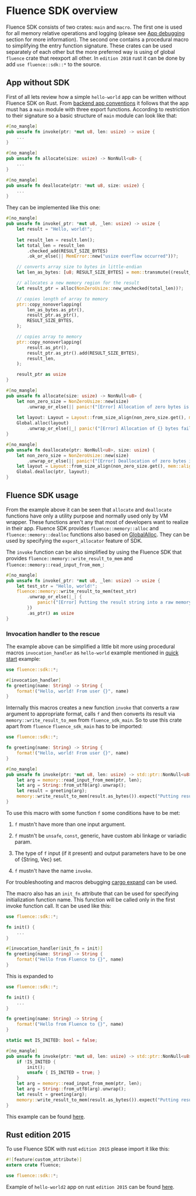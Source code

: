 # Fluence SDK overview

Fluence SDK consists of two crates: `main` and `macro`. The first one is used for all memory relative operations and logging (please see [App debugging](./app_debugging.md) section for more information). The second one contains a procedural macro to simplifying the entry function signature. These crates can be used separately of each other but the more preferred way is using of global `fluence` crate that reexport all other. In `edition 2018` rust it can be done by add `use fluence::sdk::*` to the source.

## App without SDK

First of all lets review how a simple `hello-world` app can be written without Fluence SDK on Rust. From [backend app conventions](./app_convention.md) it follows that the app must has a `main` module with three export functions. According to restriction to their signature so a basic structure of `main` module can look like that:

 ```Rust
 #[no_mangle]
 pub unsafe fn invoke(ptr: *mut u8, len: usize) -> usize {
     ...
 }
 
 #[no_mangle]
 pub unsafe fn allocate(size: usize) -> NonNull<u8> {
     ...
 }
 
 #[no_mangle]
 pub unsafe fn deallocate(ptr: *mut u8, size: usize) {
     ...
 }
 ```
 
They can be implemented like this one:
 
```Rust
#[no_mangle]
pub unsafe fn invoke(_ptr: *mut u8, _len: usize) -> usize {
    let result = "Hello, world!";
    
    let result_len = result.len();
    let total_len = result_len
        .checked_add(RESULT_SIZE_BYTES)
        .ok_or_else(|| MemError::new("usize overflow occurred"))?;

    // converts array size to bytes in little-endian
    let len_as_bytes: [u8; RESULT_SIZE_BYTES] = mem::transmute((result_len as u32).to_le());

    // allocates a new memory region for the result
    let result_ptr = alloc(NonZeroUsize::new_unchecked(total_len))?;

    // copies length of array to memory
    ptr::copy_nonoverlapping(
        len_as_bytes.as_ptr(),
        result_ptr.as_ptr(),
        RESULT_SIZE_BYTES,
    );

    // copies array to memory
    ptr::copy_nonoverlapping(
        result.as_ptr(),
        result_ptr.as_ptr().add(RESULT_SIZE_BYTES),
        result_len,
    );

    result_ptr as usize
}

#[no_mangle]
pub unsafe fn allocate(size: usize) -> NonNull<u8> {
    let non_zero_size = NonZeroUsize::new(size)
        .unwrap_or_else(|| panic!("[Error] Allocation of zero bytes is not allowed."));
        
    let layout: Layout = Layout::from_size_align(non_zero_size.get(), mem::align_of::<u8>())?;
    Global.alloc(layout)
        .unwrap_or_else(|_| panic!("[Error] Allocation of {} bytes failed.", size))
}

#[no_mangle]
pub unsafe fn deallocate(ptr: NonNull<u8>, size: usize) {
    let non_zero_size = NonZeroUsize::new(size)
        .unwrap_or_else(|| panic!("[Error] Deallocation of zero bytes is not allowed."));
    let layout = Layout::from_size_align(non_zero_size.get(), mem::align_of::<u8>())?;
    Global.dealloc(ptr, layout);
}
``` 

## Fluence SDK usage

From the example above it can be seen that `allocate` and `deallocate` functions have only a utility purpose and normally used only by VM wrapper. These functions aren't any that most of developers want to realize in their app. Fluence SDK provides `fluence::memory::alloc` and `fluence::memory::dealloc` functions also based on [GlobalAlloc](https://doc.rust-lang.org/beta/std/alloc/trait.GlobalAlloc.html). They can be used by specifying the `export_allocator` feature of SDK.

The `invoke` function can be also simplified by using the Fluence SDK that provides `fluence::memory::write_result_to_mem` and `fluence::memory::read_input_from_mem_`:

```Rust
#[no_mangle]
pub unsafe fn invoke(_ptr: *mut u8, _len: usize) -> usize {
    let test_str = "Hello, world!";
    fluence::memory::write_result_to_mem(test_str)
        .unwrap_or_else(|_| {
            panic!("[Error] Putting the result string into a raw memory was failed")
        })
        .as_ptr() as usize
}
```

### Invocation handler to the rescue

The example above can be simplified a little bit more using procedural macros `invocation_handler` as `hello-world` example mentioned in [quick start](./quick_start.md) example:
 
```Rust
use fluence::sdk::*;

#[invocation_handler]
fn greeting(name: String) -> String {
    format!("Hello, world! From user {}", name)
}
```

Internally this macros creates a new function `invoke` that converts a raw argument to appropriate format, calls `f` and then converts its result via `memory::write_result_to_mem` from `fluence_sdk_main`. So to use this crate apart from `fluence` `fluence_sdk_main` has to be imported:
 
```Rust
use fluence::sdk::*;

fn greeting(name: String) -> String {
    format!("Hello, world! From user {}", name)
}

#[no_mangle]
pub unsafe fn invoke(ptr: *mut u8, len: usize) -> std::ptr::NonNull<u8> {
    let arg = memory::read_input_from_mem(ptr, len);
    let arg = String::from_utf8(arg).unwrap();
    let result = greeting(arg);
    memory::write_result_to_mem(result.as_bytes()).expect("Putting result string to memory has failed")
}
```

To use this macro with some function `f` some conditions have to be met:

1. `f` mustn't have more than one input argument.

2. `f` mustn't be `unsafe`, `const`, generic, have custom abi linkage or variadic param.

3. The type of `f` input (if it present) and output parameters have to be one of {String, Vec<u8>} set.

4. `f` mustn't have the name `invoke`.

For troubleshooting and macros debugging [cargo expand](https://github.com/dtolnay/cargo-expand) can be used. 

The macro also has an `init_fn` attribute that can be used for specifying initialization function name. This function will be called only in the first invoke function call. It can be used like this:

```Rust
use fluence::sdk::*;

fn init() {
    ...
}

#[invocation_handler(init_fn = init)]
fn greeting(name: String) -> String {
    format!("Hello from Fluence to {}", name)
}
```

This is expanded to

```Rust
use fluence::sdk::*;

fn init() { 
    ...
}

fn greeting(name: String) -> String {
    format!("Hello from Fluence to {}", name)
}

static mut IS_INITED: bool = false;

#[no_mangle]
pub unsafe fn invoke(ptr: *mut u8, len: usize) -> std::ptr::NonNull<u8> {
    if !IS_INITED { 
        init();
        unsafe { IS_INITED = true; }
    }
    let arg = memory::read_input_from_mem(ptr, len);
    let arg = String::from_utf8(arg).unwrap();
    let result = greeting(arg);
    memory::write_result_to_mem(result.as_bytes()).expect("Putting result string to memory has failed")
}
```

This example can be found [here](https://github.com/fluencelabs/fluence/tree/master/vm/examples/hello-world2/app-2018).

## Rust edition 2015

To use Fluence SDK with rust `edition 2015` please import it like this: 

```Rust
#![feature(custom_attribute)]
extern crate fluence;

use fluence::sdk::*;
```

Example of `hello-world2` app on rust `edition 2015` can be found [here](https://github.com/fluencelabs/fluence/tree/master/vm/examples/hello-world2/app-2015).

